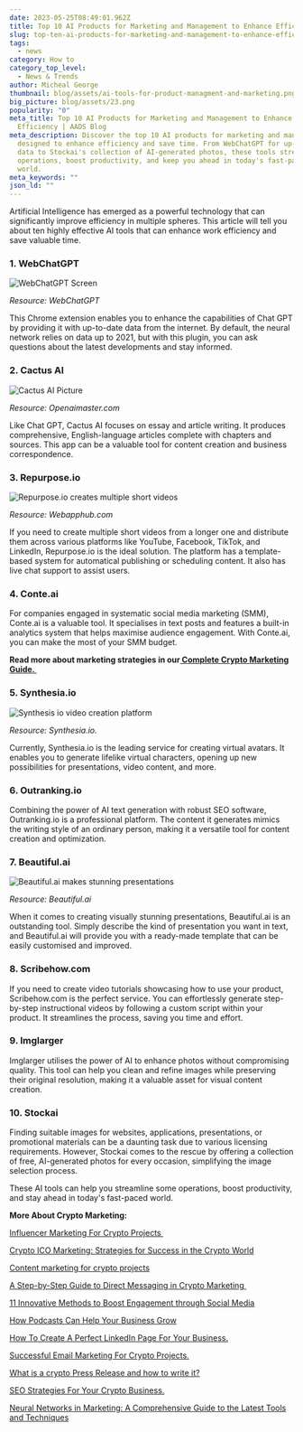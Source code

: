 ```yaml
---
date: 2023-05-25T08:49:01.962Z
title: Top 10 AI Products for Marketing and Management to Enhance Efficiency
slug: top-ten-ai-products-for-marketing-and-management-to-enhance-efficiency
tags:
  - news
category: How to
category_top_level:
  - News & Trends
author: Micheal George
thumbnail: blog/assets/ai-tools-for-product-managment-and-marketing.png
big_picture: blog/assets/23.png
popularity: "0"
meta_title: Top 10 AI Products for Marketing and Management to Enhance
  Efficiency | AADS Blog
meta_description: Discover the top 10 AI products for marketing and management,
  designed to enhance efficiency and save time. From WebChatGPT for up-to-date
  data to Stockai's collection of AI-generated photos, these tools streamline
  operations, boost productivity, and keep you ahead in today's fast-paced
  world.
meta_keywords: ""
json_ld: ""
---
```

Artificial Intelligence has emerged as a powerful technology that can significantly improve efficiency in multiple spheres. This article will tell you about ten highly effective AI tools that can enhance work efficiency and save valuable time.

### 1. WebChatGPT

![WebChatGPT Screen ](/blog/assets/web-chatgpt-screen.webp "WebChatGPT Screen ")

*Resource: WebChatGPT*

This Chrome extension enables you to enhance the capabilities of Chat GPT by providing it with up-to-date data from the internet. By default, the neural network relies on data up to 2021, but with this plugin, you can ask questions about the latest developments and stay informed.

### 2. Cactus AI

![Cactus AI Picture ](/blog/assets/cactusai.webp "Cactus AI Picture ")

*Resource: Openaimaster.com*

Like Chat GPT, Cactus AI focuses on essay and article writing. It produces comprehensive, English-language articles complete with chapters and sources. This app can be a valuable tool for content creation and business correspondence. 

### 3. Repurpose.io

![ Repurpose.io creates multiple short videos](/blog/assets/repurpose-io.webp " Repurpose.io Creates Multiple Short Videos")

*Resource: Webapphub.com*

If you need to create multiple short videos from a longer one and distribute them across various platforms like YouTube, Facebook, TikTok, and LinkedIn, Repurpose.io is the ideal solution. The platform has a template-based system for automatical publishing or scheduling content. It also has live chat support to assist users. 

### 4. Conte.ai

For companies engaged in systematic social media marketing (SMM), Conte.ai is a valuable tool. It specialises in text posts and features a built-in analytics system that helps maximise audience engagement. With Conte.ai, you can make the most of your SMM budget.

**Read more about marketing strategies in our[ Complete Crypto Marketing Guide. ](https://aads.com/blog/a-complete-crypto-marketing-guide/)**

### 5. Synthesia.io

![Synthesis io video creation platform](/blog/assets/synthesia-io.webp "Synthesis io video creation platform")

*Resource: Synthesia.io.*

Currently, Synthesia.io is the leading service for creating virtual avatars. It enables you to generate lifelike virtual characters, opening up new possibilities for presentations, video content, and more.

### 6. Outranking.io

Combining the power of AI text generation with robust SEO software, Outranking.io is a professional platform. The content it generates mimics the writing style of an ordinary person, making it a versatile tool for content creation and optimization.

### 7. Beautiful.ai

![Beautiful.ai makes stunning presentations](/blog/assets/beautiful-ai-slide-layouts.webp "Beautiful.ai makes stunning presentations")

*Resource: Beautiful.ai*

When it comes to creating visually stunning presentations, Beautiful.ai is an outstanding tool. Simply describe the kind of presentation you want in text, and Beautiful.ai will provide you with a ready-made template that can be easily customised and improved.

### 8. Scribehow.com

If you need to create video tutorials showcasing how to use your product, Scribehow.com is the perfect service. You can effortlessly generate step-by-step instructional videos by following a custom script within your product. It streamlines the process, saving you time and effort.

### 9. Imglarger

Imglarger utilises the power of AI to enhance photos without compromising quality. This tool can help you clean and refine images while preserving their original resolution, making it a valuable asset for visual content creation.

### 10. Stockai

Finding suitable images for websites, applications, presentations, or promotional materials can be a daunting task due to various licensing requirements. However, Stockai comes to the rescue by offering a collection of free, AI-generated photos for every occasion, simplifying the image selection process.

These AI tools can help you streamline some operations, boost productivity, and stay ahead in today's fast-paced world.

**More About Crypto Marketing:** 

[Influencer Marketing For Crypto Projects ](https://aads.com/blog/influencer-marketing-for-crypto-projects/)

[Crypto ICO Marketing: Strategies for Success in the Crypto World](https://aads.com/blog/crypto-ico-marketing/)

[Content marketing for crypto projects](https://aads.com/blog/%D1%81ontent-marketing-for-crypto-projects/)

[A Step-by-Step Guide to Direct Messaging in Crypto Marketing ](https://aads.com/blog/a-step-by-step-guide-to-direct-messaging-in-crypto-marketing/)

[11 Innovative Methods to Boost Engagement through Social Media](https://aads.com/blog/get-noticed-on-social-media-11-creative-ways-to-drive-engagement/)

[How Podcasts Can Help Your Business Grow](https://aads.com/blog/how-podcasts-can-help-your-business-grow/)

[How To Create A Perfect LinkedIn Page For Your Business.](https://aads.com/blog/how-to-create-a-perfect-linkedin-page-for-your-business/)

[Successful Email Marketing For Crypto Projects.](https://aads.com/blog/successful-email-marketing-for-crypto-projects/)

[What is a crypto Press Release and how to write it?](https://aads.com/blog/what-is-a-crypto-press-pelease-and-how-to-write-it/)

[SEO Strategies For Your Crypto Business.](https://aads.com/blog/seo-strategies-for-your-crypto-business/)

[Neural Networks in Marketing: A Comprehensive Guide to the Latest Tools and Techniques](https://aads.com/blog/neural-networks-in-marketing-a-comprehensive-guide-to-the-latest-tools-and-techniques/)
